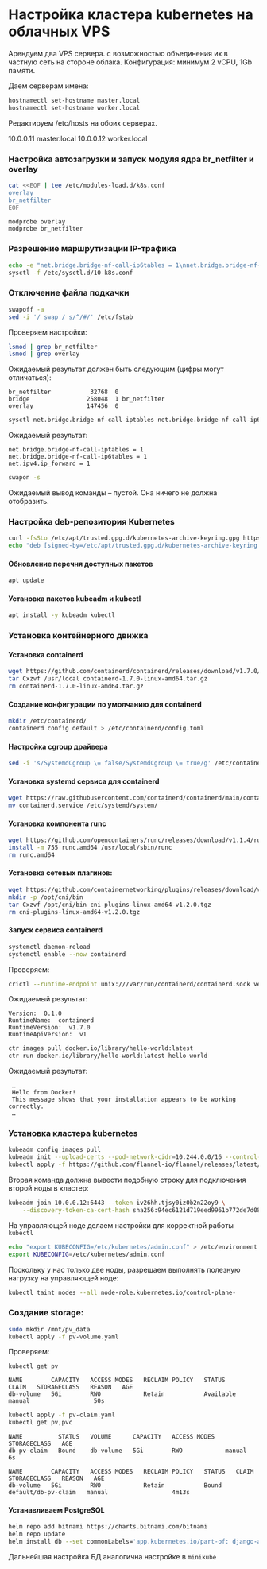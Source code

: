 # Настройка кластера kubernetes на облачных VPS  
Арендуем два VPS сервера. с возможностью объединения их в частную сеть на стороне облака. Конфигурация: минимум 2 vCPU, 1Gb памяти.

Даем серверам имена:
```sh
hostnamectl set-hostname master.local
hostnamectl set-hostname worker.local
```
Редактируем /etc/hosts на обоих серверах.

10.0.0.11 master.local
10.0.0.12 worker.local

### Настройка автозагрузки и запуск модуля ядра br_netfilter и overlay
```sh
cat <<EOF | tee /etc/modules-load.d/k8s.conf
overlay
br_netfilter
EOF
```
```console
modprobe overlay
modprobe br_netfilter
```
### Разрешение маршрутизации IP-трафика
```sh
echo -e "net.bridge.bridge-nf-call-ip6tables = 1\nnet.bridge.bridge-nf-call-iptables = 1\nnet.ipv4.ip_forward = 1" > /etc/sysctl.d/10-k8s.conf
sysctl -f /etc/sysctl.d/10-k8s.conf
```
### Отключение файла подкачки
```sh
swapoff -a
sed -i '/ swap / s/^/#/' /etc/fstab
```
Проверяем настройки:  
```sh
lsmod | grep br_netfilter
lsmod | grep overlay
```
Ожидаемый результат должен быть следующим (цифры могут отличаться):
```console
br_netfilter           32768  0
bridge                258048  1 br_netfilter
overlay               147456  0
```
```sh
sysctl net.bridge.bridge-nf-call-iptables net.bridge.bridge-nf-call-ip6tables net.ipv4.ip_forward
```
Ожидаемый результат:
```console
net.bridge.bridge-nf-call-iptables = 1
net.bridge.bridge-nf-call-ip6tables = 1
net.ipv4.ip_forward = 1
```
```sh
swapon -s
```
Ожидаемый вывод команды – пустой. Она ничего не должна отобразить.

### Настройка deb-репозитория Kubernetes
```sh
curl -fsSLo /etc/apt/trusted.gpg.d/kubernetes-archive-keyring.gpg https://packages.cloud.google.com/apt/doc/apt-key.gpg
echo "deb [signed-by=/etc/apt/trusted.gpg.d/kubernetes-archive-keyring.gpg] https://apt.kubernetes.io/ kubernetes-xenial main" | tee /etc/apt/sources.list.d/kubernetes.list
```
#### Обновление перечня доступных пакетов
```sh
apt update
```
#### Установка пакетов kubeadm и kubectl
```sh
apt install -y kubeadm kubectl
```
### Установка контейнерного движка

#### Установка containerd
```sh
wget https://github.com/containerd/containerd/releases/download/v1.7.0/containerd-1.7.0-linux-amd64.tar.gz
tar Cxzvf /usr/local containerd-1.7.0-linux-amd64.tar.gz
rm containerd-1.7.0-linux-amd64.tar.gz
```
#### Создание конфигурации по умолчанию для containerd
```sh
mkdir /etc/containerd/
containerd config default > /etc/containerd/config.toml
```
#### Настройка cgroup драйвера
```sh
sed -i 's/SystemdCgroup \= false/SystemdCgroup \= true/g' /etc/containerd/config.toml
```
#### Установка systemd сервиса для containerd
```sh
wget https://raw.githubusercontent.com/containerd/containerd/main/containerd.service
mv containerd.service /etc/systemd/system/
```
#### Установка компонента runc
```sh
wget https://github.com/opencontainers/runc/releases/download/v1.1.4/runc.amd64
install -m 755 runc.amd64 /usr/local/sbin/runc
rm runc.amd64
```
#### Установка сетевых плагинов:
```sh
wget https://github.com/containernetworking/plugins/releases/download/v1.2.0/cni-plugins-linux-amd64-v1.2.0.tgz
mkdir -p /opt/cni/bin
tar Cxzvf /opt/cni/bin cni-plugins-linux-amd64-v1.2.0.tgz
rm cni-plugins-linux-amd64-v1.2.0.tgz
```
#### Запуск сервиса containerd
```sh
systemctl daemon-reload
systemctl enable --now containerd
```
Проверяем:  
```sh
crictl --runtime-endpoint unix:///var/run/containerd/containerd.sock version
```
Ожидаемый результат:
```console
Version:  0.1.0
RuntimeName:  containerd
RuntimeVersion:  v1.7.0
RuntimeApiVersion:  v1
```
```sh
ctr images pull docker.io/library/hello-world:latest
ctr run docker.io/library/hello-world:latest hello-world
```
Ожидаемый результат:
```console
 …
 Hello from Docker!
 This message shows that your installation appears to be working correctly.
 …
```
### Установка кластера kubernetes
```sh
kubeadm config images pull
kubeadm init --upload-certs --pod-network-cidr=10.244.0.0/16 --control-plane-endpoint "10.0.0.11"                           
kubectl apply -f https://github.com/flannel-io/flannel/releases/latest/download/kube-flannel.yml
```          
Вторая команда должна вывести подобную строку для подключения второй ноды в кластер:
```sh               
kubeadm join 10.0.0.12:6443 --token iv26hh.tjsy0iz0b2n22oy9 \
	--discovery-token-ca-cert-hash sha256:94ec6121d719eed9961b772de7d08318259261ae7b4c0d1dbf717611c128f6bf 
```
На управляющей ноде делаем настройки для корректной работы `kubectl`
```sh
echo "export KUBECONFIG=/etc/kubernetes/admin.conf" > /etc/environment
export KUBECONFIG=/etc/kubernetes/admin.conf
```
Поскольку у нас только две ноды, разрешаем выполнять полезную нагрузку на управляющей ноде:
```sh
kubectl taint nodes --all node-role.kubernetes.io/control-plane-
```
### Создание  storage:

```sh
sudo mkdir /mnt/pv_data
kubectl apply -f pv-volume.yaml
```
Проверяем:
```
kubectl get pv
```
```console
NAME        CAPACITY   ACCESS MODES   RECLAIM POLICY   STATUS      CLAIM   STORAGECLASS   REASON   AGE
db-volume   5Gi        RWO            Retain           Available           manual                  50s
```
```sh
kubectl apply -f pv-claim.yaml
kubectl get pv,pvc
```
```console
NAME          STATUS   VOLUME      CAPACITY   ACCESS MODES   STORAGECLASS   AGE
db-pv-claim   Bound    db-volume   5Gi        RWO            manual         6s

NAME        CAPACITY   ACCESS MODES   RECLAIM POLICY   STATUS   CLAIM                 STORAGECLASS   REASON   AGE
db-volume   5Gi        RWO            Retain           Bound    default/db-pv-claim   manual                  4m13s
```
#### Устанавливаем PostgreSQL
```sh
helm repo add bitnami https://charts.bitnami.com/bitnami
helm repo update
helm install db --set commonLabels='app.kubernetes.io/part-of: django-application-k8s-example' --set volumePermissions.enabled=true -f values-db.yaml bitnami/postgresql
```
Дальнейшая настройка БД аналогична настройке в `minikube`
